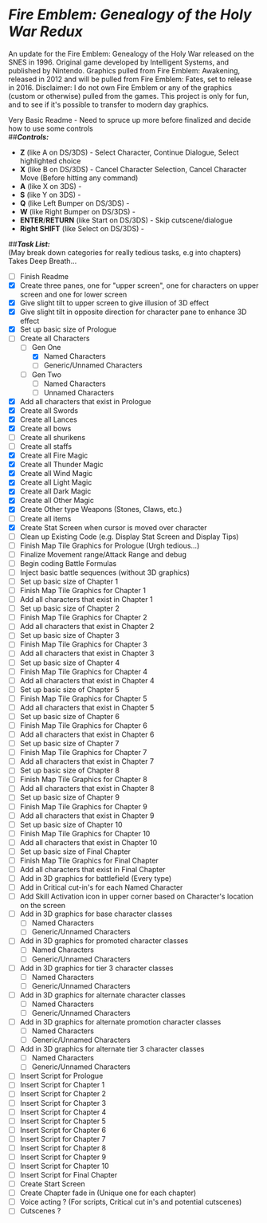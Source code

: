 # **_Fire Emblem: Genealogy of the Holy War Redux_**
An update for the Fire Emblem: Genealogy of the Holy War released on the SNES in 1996. Original game developed by Intelligent Systems, and published by Nintendo. Graphics pulled from Fire Emblem: Awakening, released in 2012 and will be pulled from Fire Emblem: Fates, set to release in 2016. Disclaimer: I do not own Fire Emblem or any of the graphics (custom or otherwise) pulled from the games. This project is only for fun, and to see if it's possible to transfer to modern day graphics. 

Very Basic Readme - Need to spruce up more before finalized and decide how to use some controls <br />
##**_Controls:_**  <br />
* **Z** (like A on DS/3DS) - Select Character, Continue Dialogue, Select highlighted choice <br />
* **X** (like B on DS/3DS) - Cancel Character Selection, Cancel Character Move (Before hitting any command) <br />
* **A** (like X on 3DS) -  <br />
* **S** (like Y on 3DS) -  <br />
* **Q** (like Left Bumper on DS/3DS) -  <br />
* **W** (like Right Bumper on DS/3DS) -  <br />
* **ENTER**/**RETURN** (like Start on DS/3DS) - Skip cutscene/dialogue <br />
* **Right SHIFT** (like Select on DS/3DS) - 


##**_Task List:_** <br />
(May break down categories for really tedious tasks, e.g into chapters) <br />
Takes Deep Breath...
- [ ] Finish Readme
- [x] Create three panes, one for "upper screen", one for characters on upper screen and one for lower screen
- [x] Give slight tilt to upper screen to give illusion of 3D effect
- [x] Give slight tilt in opposite direction for character pane to enhance 3D effect
- [x] Set up basic size of Prologue
- [ ] Create all Characters
  - [ ] Gen One
    - [x] Named Characters
    - [ ] Generic/Unnamed Characters
  - [ ] Gen Two
    - [ ] Named Characters
    - [ ] Unnamed Characters
- [x] Add all characters that exist in Prologue
- [x] Create all Swords
- [x] Create all Lances
- [x] Create all bows
- [ ] Create all shurikens
- [ ] Create all staffs
- [x] Create all Fire Magic
- [x] Create all Thunder Magic
- [x] Create all Wind Magic
- [x] Create all Light Magic
- [x] Create all Dark Magic
- [x] Create all Other Magic
- [x] Create Other type Weapons (Stones, Claws, etc.)
- [ ] Create all items
- [x] Create Stat Screen when cursor is moved over character
- [ ] Clean up Existing Code (e.g. Display Stat Screen and Display Tips)
- [ ] Finish Map Tile Graphics for Prologue (Urgh tedious...)
- [ ] Finalize Movement range/Attack Range and debug
- [ ] Begin coding Battle Formulas
- [ ] Inject basic battle sequences (without 3D graphics)
- [ ] Set up basic size of Chapter 1
- [ ] Finish Map Tile Graphics for Chapter 1
- [ ] Add all characters that exist in Chapter 1
- [ ] Set up basic size of Chapter 2
- [ ] Finish Map Tile Graphics for Chapter 2
- [ ] Add all characters that exist in Chapter 2
- [ ] Set up basic size of Chapter 3
- [ ] Finish Map Tile Graphics for Chapter 3
- [ ] Add all characters that exist in Chapter 3
- [ ] Set up basic size of Chapter 4
- [ ] Finish Map Tile Graphics for Chapter 4
- [ ] Add all characters that exist in Chapter 4
- [ ] Set up basic size of Chapter 5
- [ ] Finish Map Tile Graphics for Chapter 5
- [ ] Add all characters that exist in Chapter 5
- [ ] Set up basic size of Chapter 6
- [ ] Finish Map Tile Graphics for Chapter 6
- [ ] Add all characters that exist in Chapter 6
- [ ] Set up basic size of Chapter 7
- [ ] Finish Map Tile Graphics for Chapter 7
- [ ] Add all characters that exist in Chapter 7
- [ ] Set up basic size of Chapter 8
- [ ] Finish Map Tile Graphics for Chapter 8
- [ ] Add all characters that exist in Chapter 8
- [ ] Set up basic size of Chapter 9
- [ ] Finish Map Tile Graphics for Chapter 9
- [ ] Add all characters that exist in Chapter 9
- [ ] Set up basic size of Chapter 10
- [ ] Finish Map Tile Graphics for Chapter 10
- [ ] Add all characters that exist in Chapter 10
- [ ] Set up basic size of Final Chapter
- [ ] Finish Map Tile Graphics for Final Chapter
- [ ] Add all characters that exist in Final Chapter
- [ ] Add in 3D graphics for battlefield (Every type)
- [ ] Add in Critical cut-in's for each Named Character
- [ ] Add Skill Activation icon in upper corner based on Character's location on the screen
- [ ] Add in 3D graphics for base character classes
  - [ ] Named Characters
  - [ ] Generic/Unnamed Characters
- [ ] Add in 3D graphics for promoted character classes
  - [ ] Named Characters
  - [ ] Generic/Unnamed Characters
- [ ] Add in 3D graphics for tier 3 character classes
  - [ ] Named Characters
  - [ ] Generic/Unnamed Characters
- [ ] Add in 3D graphics for alternate character classes
  - [ ] Named Characters
  - [ ] Generic/Unnamed Characters
- [ ] Add in 3D graphics for alternate promotion character classes
  - [ ] Named Characters
  - [ ] Generic/Unnamed Characters
- [ ] Add in 3D graphics for alternate tier 3 character classes
  - [ ] Named Characters
  - [ ] Generic/Unnamed Characters
- [ ] Insert Script for Prologue
- [ ] Insert Script for Chapter 1
- [ ] Insert Script for Chapter 2
- [ ] Insert Script for Chapter 3
- [ ] Insert Script for Chapter 4
- [ ] Insert Script for Chapter 5
- [ ] Insert Script for Chapter 6
- [ ] Insert Script for Chapter 7
- [ ] Insert Script for Chapter 8
- [ ] Insert Script for Chapter 9
- [ ] Insert Script for Chapter 10
- [ ] Insert Script for Final Chapter
- [ ] Create Start Screen
- [ ] Create Chapter fade in (Unique one for each chapter)
- [ ] Voice acting ? (For scripts, Critical cut in's and potential cutscenes)
- [ ] Cutscenes ?
